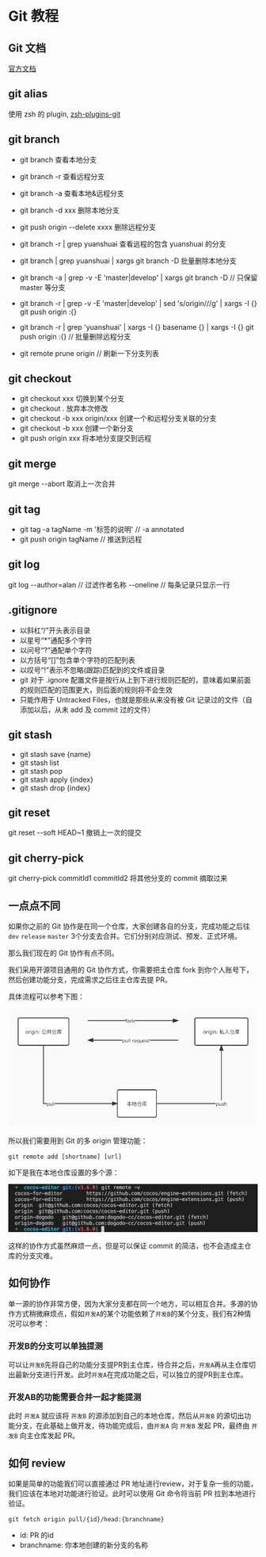 # Git 教程

## Git 文档
[官方文档](https://git-scm.com/docs)

## git alias
使用 zsh 的 plugin, [zsh-plugins-git](https://gitee.com/mirrors/oh-my-zsh/tree/master/plugins/git)

## git branch
- git branch 查看本地分支
- git branch -r 查看远程分支
- git branch -a 查看本地&远程分支
- git branch -d xxx 删除本地分支
- git push origin --delete xxxx 删除远程分支

- git branch -r | grep yuanshuai  查看远程的包含 yuanshuai 的分支
- git branch | grep yuanshuai | xargs git branch -D 批量删除本地分支
- git branch -a | grep -v -E 'master|develop' | xargs git branch -D // 只保留 master 等分支
- git branch -r | grep -v -E 'master|develop' | sed 's/origin\///g' | xargs -I {} git push origin :{}
- git branch -r | grep 'yuanshuai' | xargs -I {} basename {} | xargs -I {} git push origin :{} // 批量删除远程分支
- git remote prune origin  // 刷新一下分支列表

## git checkout
- git checkout xxx 切换到某个分支
- git checkout . 放弃本次修改
- git checkout -b xxx origin/xxx 创建一个和远程分支关联的分支
- git checkout -b xxx 创建一个新分支
- git push origin xxx 将本地分支提交到远程


## git  merge 
git merge --abort 取消上一次合并

## git tag

- git tag -a tagName -m '标签的说明' // -a annotated
- git push origin tagName // 推送到远程

## git log
git log --author=alan // 过滤作者名称
--oneline // 每条记录只显示一行

## .gitignore
- 以斜杠“/”开头表示目录
- 以星号“*”通配多个字符
- 以问号“?”通配单个字符
- 以方括号“[]”包含单个字符的匹配列表
- 以叹号“!”表示不忽略(跟踪)匹配到的文件或目录
- git 对于 .ignore 配置文件是按行从上到下进行规则匹配的，意味着如果前面的规则匹配的范围更大，则后面的规则将不会生效
- 只能作用于 Untracked Files，也就是那些从来没有被 Git 记录过的文件（自添加以后，从未 add 及 commit 过的文件）

## git stash

- git stash save {name}
- git stash list
- git stash pop 
- git stash apply {index}
- git stash drop {index}

## git reset
git reset --soft HEAD~1 撤销上一次的提交

## git cherry-pick 
 git cherry-pick commitId1 commitId2 将其他分支的 commit 摘取过来 

## 一点点不同
如果你之前的 Git 协作是在同一个仓库，大家创建各自的分支，完成功能之后往 `dev` `release` `master` 3个分支去合并。它们分别对应测试、预发、正式环境。

那么我们现在的 Git 协作有点不同。

我们采用开源项目通用的 Git 协作方式，你需要把主仓库 fork 到你个人账号下，然后创建功能分支，完成需求之后往主仓库去提 PR。

具体流程可以参考下图：

<picture>
  <img src="../assets/git.jpg" alt="Image">
</picture>

所以我们需要用到 Git 的多 origin 管理功能：

```
git remote add [shortname] [url]
```
如下是我在本地仓库设置的多个源：

<picture>
  <img src="../assets/git-remote.png" alt="Image">
</picture>

这样的协作方式虽然麻烦一点，但是可以保证 commit 的简洁，也不会造成主仓库的分支灾难。

## 如何协作

单一源的协作非常方便，因为大家分支都在同一个地方，可以相互合并。多源的协作方式稍微麻烦点，假如`开发A`的某个功能依赖了`开发B`的某个分支，我们有2种情况可以参考：

### 开发B的分支可以单独提测

可以让`开发B`先将自己的功能分支提PR到主仓库，待合并之后，`开发A`再从主仓库切出最新分支进行开发。此时`开发A`在完成功能之后，可以独立的提PR到主仓库。

### 开发AB的功能需要合并一起才能提测

此时 `开发A` 就应该将 `开发B` 的源添加到自己的本地仓库，然后从`开发B` 的源切出功能分支，在此基础上做开发，待功能完成后，由`开发A` 向 `开发B` 发起 PR，最终由 `开发B` 向主仓库发起 PR。

## 如何 review 

如果是简单的功能我们可以直接通过 PR 地址进行review，对于复杂一些的功能，我们应该在本地对功能进行验证。此时可以使用 Git 命令将当前 PR 拉到本地进行验证。

```
git fetch origin pull/{id}/head:{branchname} 
```

- id: PR 的id
- branchname: 你本地创建的新分支的名称